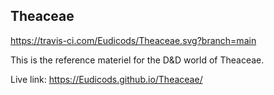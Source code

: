 ## Theaceae
https://travis-ci.com/Eudicods/Theaceae.svg?branch=main

This is the reference materiel for the D&D world of Theaceae.

Live link:
https://Eudicods.github.io/Theaceae/

